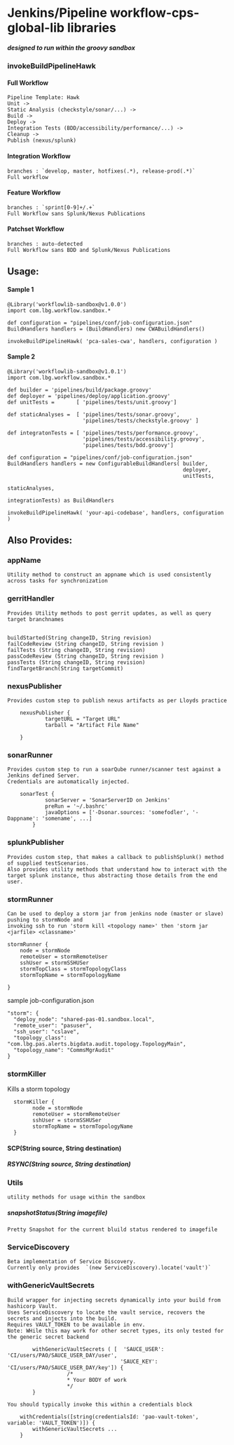 # Jenkins/Pipeline workflow-cps-global-lib libraries

##### designed to run within the groovy sandbox

### invokeBuildPipelineHawk 

#### Full Workflow

	Pipeline Template: Hawk
	Unit ->
	Static Analysis (checkstyle/sonar/...) ->
	Build ->
	Deploy ->
	Integration Tests (BDD/accessibility/performance/...) ->
	Cleanup ->
	Publish (nexus/splunk)
	
#### Integration Workflow
	branches : `develop, master, hotfixes(.*), release-prod(.*)`
	Full workflow

#### Feature Workflow
	branches : `sprint[0-9]+/.+`
	Full Workflow sans Splunk/Nexus Publications

#### Patchset Workflow
	branches : auto-detected
	Full Workflow sans BDD and Splunk/Nexus Publications


## Usage:

#### Sample 1 
```
@Library('workflowlib-sandbox@v1.0.0')
import com.lbg.workflow.sandbox.*

def configuration = "pipelines/conf/job-configuration.json"
BuildHandlers handlers = (BuildHandlers) new CWABuildHandlers()

invokeBuildPipelineHawk( 'pca-sales-cwa', handlers, configuration )

```

#### Sample 2 
```
@Library('workflowlib-sandbox@v1.0.1')
import com.lbg.workflow.sandbox.*

def builder = 'pipelines/build/package.groovy'
def deployer = 'pipelines/deploy/application.groovy'
def unitTests = 	  [	'pipelines/tests/unit.groovy']

def staticAnalyses =  [	'pipelines/tests/sonar.groovy', 
						'pipelines/tests/checkstyle.groovy' ]
						
def integratonTests = [	'pipelines/tests/performance.groovy',
						'pipelines/tests/accessibility.groovy',
						'pipelines/tests/bdd.groovy']					

def configuration = "pipelines/conf/job-configuration.json"
BuildHandlers handlers = new ConfigurableBuildHandlers(	builder, 
														deployer, 
														unitTests, 
														staticAnalyses, 
														integrationTests) as BuildHandlers
	
invokeBuildPipelineHawk( 'your-api-codebase', handlers, configuration )
```

## Also Provides: 


### appName
	Utility method to construct an appname which is used consistently across tasks for synchronization

### gerritHandler
	Provides Utility methods to post gerrit updates, as well as query target branchnames


	buildStarted(String changeID, String revision)
	failCodeReview (String changeID, String revision )
	failTests (String changeID, String revision) 
	passCodeReview (String changeID, String revision ) 
	passTests (String changeID, String revision) 
	findTargetBranch(String targetCommit)

### nexusPublisher
	Provides custom step to publish nexus artifacts as per Lloyds practice
```
	nexusPublisher {
			targetURL = "Target URL"
			tarball = "Artifact File Name"

	}
```


### sonarRunner 
	Provides custom step to run a soarQube runner/scanner test against a Jenkins defined Server. 
	Credentials are automatically injected.
```
	sonarTest {
			sonarServer = 'SonarServerID on Jenkins'
			preRun = '~/.bashrc'
			javaOptions = ['-Dsonar.sources: 'somefodler', '-Dappname': 'somename', ...]
		}
```

### splunkPublisher
	Provides custom step, that makes a callback to publishSplunk() method of supplied testScenarios. 
	Also provides utility methods that understand how to interact with the target splunk instance, thus abstracting those details from the end user.

### stormRunner

    Can be used to deploy a storm jar from jenkins node (master or slave) pushing to stormNode and
    invoking ssh to run 'storm kill <topology name>' then 'storm jar <jarfile> <classname>'
```
stormRunner {
    node = stormNode
    remoteUser = stormRemoteUser
    sshUser = stormSSHUSer
    stormTopClass = stormTopologyClass
    stormTopName = stormTopologyName
 
}
```
sample job-configuration.json

```
"storm": {
  "deploy_node": "shared-pas-01.sandbox.local",
  "remote_user": "pasuser",
  "ssh_user": "cslave",
  "topology_class": "com.lbg.pas.alerts.bigdata.audit.topology.TopologyMain",
  "topology_name": "CommsMgrAudit"
}
```

### stormKiller

Kills a storm topology

```
  stormKiller {
        node = stormNode
        remoteUser = stormRemoteUser
        sshUser = stormSSHUSer
        stormTopName = stormTopologyName
  }
```

		
####		SCP(String source, String destination) 

#####		RSYNC(String source, String destination) 

### Utils  
	utility methods for usage within the sandbox

##### snapshotStatus(String imagefile)
	Pretty Snapshot for the current bluild status rendered to imagefile

### ServiceDiscovery
	Beta implementation of Service Discovery. 
	Currently only provides  `(new ServiceDiscovery).locate('vault')`
	
### withGenericVaultSecrets
	Build wrapper for injecting secrets dynamically into your build from hashicorp Vault.
	Uses ServiceDiscovery to locate the vault service, recovers the secrets and injects into the build.
	Requires VAULT_TOKEN to be available in env. 
	Note: WHile this may work for other secret types, its only tested for the generic secret backend
```
        withGenericVaultSecrets ( [  'SAUCE_USER': 'CI/users/PAO/SAUCE_USER_DAY/user',
                                    'SAUCE_KEY': 'CI/users/PAO/SAUCE_USER_DAY/key']) {
                   /*
                   * Your BODY of work
                   */
        }

```
	You should typically invoke this within a credentials block
```
	withCredentials([string(credentialsId: 'pao-vault-token', variable: 'VAULT_TOKEN')]) {
		withGenericVaultSecrets ...
	}
```  

